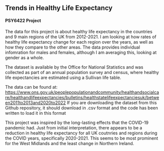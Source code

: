 ## Trends in Healthy Life Expectancy
#### PSY6422 Project

The data for this project is about healthy life expectancy in the countries and 9 main regions of the UK from 2012-2021. I am looking at how rates of healthy life expectancy change for each region over the years, as well as how they compare to the other areas. The data provides individual infomration for males and females, although I am averaging this, looking at gender as a whole.

The dataset is available by the Office for National Statistics and was collected as part of an annual population survey and census, where healthy life expectancies are estimated using a Sullivan life table.

The data can be found at: <https://www.ons.gov.uk/peoplepopulationandcommunity/healthandsocialcare/healthandlifeexpectancies/bulletins/healthstatelifeexpectanciesuk/between2011to2013and2020to2022>
If you are downloading the dataset from this Github repository, it should download in .csv format and the code has been written to load it in this format

This project was inspired by the long-lasting effects that the COVID-19 pandemic had. Just from initial interpretation, there appears to be a reduction in healthy life expectancy for all UK coutnries and regions during the COVID years, specifically 2020-2021. This seems to be most prominent for the West Midlands and the least change in Northern Ireland.
